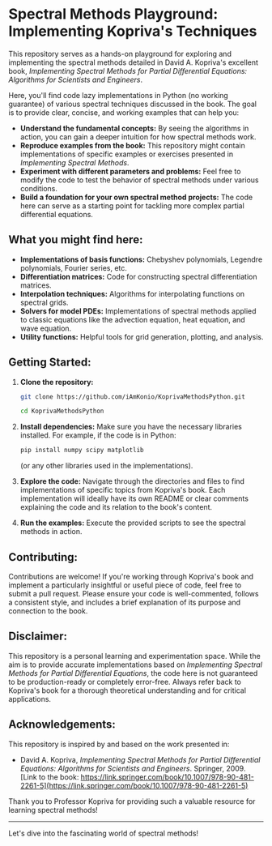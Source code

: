 # Spectral Methods Playground: Implementing Kopriva's Techniques

This repository serves as a hands-on playground for exploring and implementing the spectral methods detailed in David A. Kopriva's excellent book, *Implementing Spectral Methods for Partial Differential Equations: Algorithms for Scientists and Engineers*.

Here, you'll find code lazy implementations in Python (no working guarantee) of various spectral techniques discussed in the book. The goal is to provide clear, concise, and working examples that can help you:

* **Understand the fundamental concepts:** By seeing the algorithms in action, you can gain a deeper intuition for how spectral methods work.
* **Reproduce examples from the book:** This repository might contain implementations of specific examples or exercises presented in *Implementing Spectral Methods*.
* **Experiment with different parameters and problems:** Feel free to modify the code to test the behavior of spectral methods under various conditions.
* **Build a foundation for your own spectral method projects:** The code here can serve as a starting point for tackling more complex partial differential equations.

## What you might find here:

* **Implementations of basis functions:** Chebyshev polynomials, Legendre polynomials, Fourier series, etc.
* **Differentiation matrices:** Code for constructing spectral differentiation matrices.
* **Interpolation techniques:** Algorithms for interpolating functions on spectral grids.
* **Solvers for model PDEs:** Implementations of spectral methods applied to classic equations like the advection equation, heat equation, and wave equation.
* **Utility functions:** Helpful tools for grid generation, plotting, and analysis.

## Getting Started:

1.  **Clone the repository:**
    ```bash
    git clone https://github.com/iAmKonio/KoprivaMethodsPython.git
    ```
    ```bash
    cd KoprivaMethodsPython
    ```

2.  **Install dependencies:**
    Make sure you have the necessary libraries installed. For example, if the code is in Python:
    ```bash
    pip install numpy scipy matplotlib
    ```
    (or any other libraries used in the implementations).

3.  **Explore the code:**
    Navigate through the directories and files to find implementations of specific topics from Kopriva's book. Each implementation will ideally have its own README or clear comments explaining the code and its relation to the book's content.

4.  **Run the examples:**
    Execute the provided scripts to see the spectral methods in action.

## Contributing:

Contributions are welcome! If you're working through Kopriva's book and implement a particularly insightful or useful piece of code, feel free to submit a pull request. Please ensure your code is well-commented, follows a consistent style, and includes a brief explanation of its purpose and connection to the book.

## Disclaimer:

This repository is a personal learning and experimentation space. While the aim is to provide accurate implementations based on *Implementing Spectral Methods for Partial Differential Equations*, the code here is not guaranteed to be production-ready or completely error-free. Always refer back to Kopriva's book for a thorough theoretical understanding and for critical applications.

## Acknowledgements:

This repository is inspired by and based on the work presented in:

* David A. Kopriva, *Implementing Spectral Methods for Partial Differential Equations: Algorithms for Scientists and Engineers*. Springer, 2009.
  [Link to the book: https://link.springer.com/book/10.1007/978-90-481-2261-5](https://link.springer.com/book/10.1007/978-90-481-2261-5)

Thank you to Professor Kopriva for providing such a valuable resource for learning spectral methods!

---

Let's dive into the fascinating world of spectral methods!
